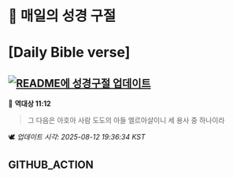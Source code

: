 # 🙏 매일의 성경 구절
# [Daily Bible verse]
## [![README에 성경구절 업데이트](https://github.com/DONGSUKA/first_test/actions/workflows/update-readme-bible.yml/badge.svg)](https://github.com/DONGSUKA/first_test/actions/workflows/update-readme-bible.yml)
<!-- START_BIBLE_VERSE -->
📖 **역대상 11:12**
> 그 다음은 아호아 사람 도도의 아들 엘르아살이니 세 용사 중 하나이라

🕊️ _업데이트 시각: 2025-08-12 19:36:34 KST_
  <!-- END_BIBLE_VERSE -->
## GITHUB_ACTION
